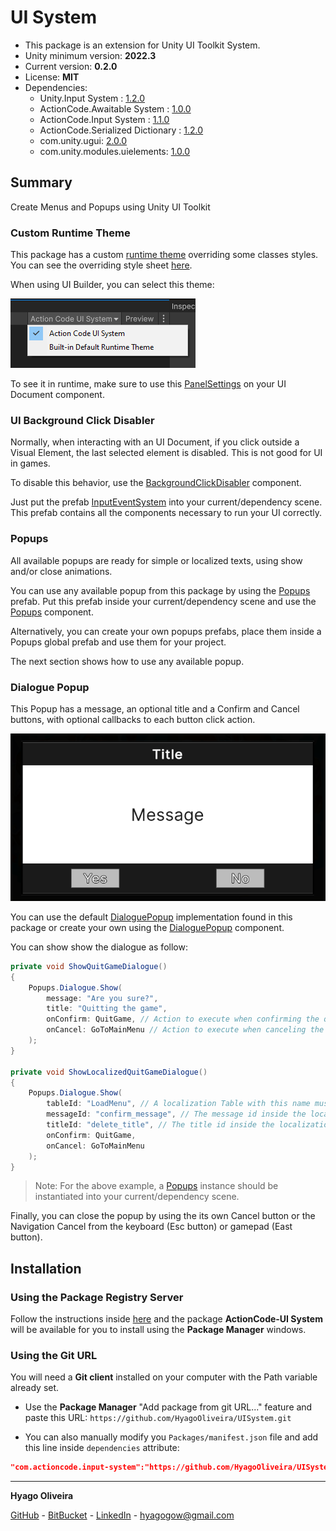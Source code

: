 # UI System

* This package is an extension for Unity UI Toolkit System.
* Unity minimum version: **2022.3**
* Current version: **0.2.0**
* License: **MIT**
* Dependencies:
	- Unity.Input System : [1.2.0](https://docs.unity3d.com/Packages/com.unity.inputsystem@1.2/changelog/CHANGELOG.html)
	- ActionCode.Awaitable System : [1.0.0](https://github.com/HyagoOliveira/AwaitableSystem/tree/1.0.0)
	- ActionCode.Input System : [1.1.0](https://github.com/HyagoOliveira/InputSystem/tree/1.1.0)
	- ActionCode.Serialized Dictionary : [1.2.0](https://github.com/HyagoOliveira/SerializedDictionary/tree/1.2.0)
	- com.unity.ugui: [2.0.0](https://docs.unity3d.com/Packages/com.unity.ugui@2.0/changelog/CHANGELOG.html)
	- com.unity.modules.uielements: [1.0.0](https://docs.unity3d.com/6000.2/Documentation/ScriptReference/UnityEngine.UIElementsModule.html)

## Summary

Create Menus and Popups using Unity UI Toolkit

### Custom Runtime Theme

This package has a custom [runtime theme](/Settings/Themes/ActionCodeUISystem.tss) overriding some classes styles.
You can see the overriding style sheet [here](/Settings/Themes/Default.uss).

When using UI Builder, you can select this theme:

![ActionCode UI System Theme](/Docs~/ActionCodeUISystem.png)

To see it in runtime, make sure to use this [PanelSettings](/Settings/PanelSettings.asset) on your UI Document component.

### UI Background Click Disabler

Normally, when interacting with an UI Document, if you click outside a Visual Element, the last selected element is disabled. This is not good for UI in games.

To disable this behavior, use the [BackgroundClickDisabler](/Runtime/Inputs/BackgroundClickDisabler.cs) component. 

Just put the prefab [InputEventSystem](/Prefabs/Inputs/InputEventSystem.prefab) into your current/dependency scene. This prefab contains all the components necessary to run your UI correctly.

### Popups

All available popups are ready for simple or localized texts, using show and/or close animations.

You can use any available popup from this package by using the [Popups](/Prefabs/Popups/Popups.prefab) prefab. Put this prefab inside your current/dependency scene and use the [Popups](/Runtime/Popups/Popups.cs) component.

Alternatively, you can create your own popups prefabs, place them inside a Popups global prefab and use them for your project.

The next section shows how to use any available popup.

### Dialogue Popup

This Popup has a message, an optional title and a Confirm and Cancel buttons, with optional callbacks to each button click action.

![Dialogue Popup](/Docs~/DialoguePopup.png)

You can use the default [DialoguePopup](/Prefabs/Popups/Dialogue/DialoguePopup.prefab) implementation found in this package or create your own using the [DialoguePopup](/Runtime/Popups/DialoguePopup.cs) component.

You can show show the dialogue as follow:

```csharp
private void ShowQuitGameDialogue()
{
    Popups.Dialogue.Show(
        message: "Are you sure?",
        title: "Quitting the game",
        onConfirm: QuitGame, // Action to execute when confirming the quit
        onCancel: GoToMainMenu // Action to execute when canceling the quit
    );
}

private void ShowLocalizedQuitGameDialogue()
{
    Popups.Dialogue.Show(
        tableId: "LoadMenu", // A localization Table with this name must exist in the project.
        messageId: "confirm_message", // The message id inside the localization table.
        titleId: "delete_title", // The title id inside the localization table.
        onConfirm: QuitGame,
        onCancel: GoToMainMenu
    );
}
```

>Note: For the above example, a [Popups](/Runtime/Popups/Popups.cs) instance should be instantiated into your current/dependency scene.

Finally, you can close the popup by using the its own Cancel button or the Navigation Cancel from the keyboard (Esc button) or gamepad (East button).

## Installation

### Using the Package Registry Server

Follow the instructions inside [here](https://cutt.ly/ukvj1c8) and the package **ActionCode-UI System** 
will be available for you to install using the **Package Manager** windows.

### Using the Git URL

You will need a **Git client** installed on your computer with the Path variable already set. 

- Use the **Package Manager** "Add package from git URL..." feature and paste this URL: `https://github.com/HyagoOliveira/UISystem.git`

- You can also manually modify you `Packages/manifest.json` file and add this line inside `dependencies` attribute: 

```json
"com.actioncode.input-system":"https://github.com/HyagoOliveira/UISystem.git"
```

---

**Hyago Oliveira**

[GitHub](https://github.com/HyagoOliveira) -
[BitBucket](https://bitbucket.org/HyagoGow/) -
[LinkedIn](https://www.linkedin.com/in/hyago-oliveira/) -
<hyagogow@gmail.com>
